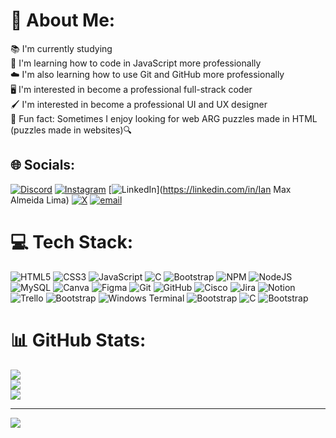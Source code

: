 # 💫 About Me:
📚 I'm currently studying<br>📒 I'm learning how to code in JavaScript more professionally<br>☁️ I'm also learning how to use Git and GitHub more professionally<br>🖥️ I'm interested in become a professional full-strack coder<br>🖌️ I'm interested in become a professional UI and UX designer<br>🌠 Fun fact: Sometimes I enjoy looking for web ARG puzzles made in HTML (puzzles made in websites)🔍


## 🌐 Socials:
[![Discord](https://img.shields.io/badge/Discord-%237289DA.svg?logo=discord&logoColor=white)](https://discord.gg/s3nk1swann#5159) [![Instagram](https://img.shields.io/badge/Instagram-%23E4405F.svg?logo=Instagram&logoColor=white)](https://instagram.com/ian.maxkk) [![LinkedIn](https://img.shields.io/badge/LinkedIn-%230077B5.svg?logo=linkedin&logoColor=white)](https://linkedin.com/in/Ian Max Almeida Lima) [![X](https://img.shields.io/badge/X-black.svg?logo=X&logoColor=white)](https://x.com/@senki_sembogga) [![email](https://img.shields.io/badge/Email-D14836?logo=gmail&logoColor=white)](mailto:iancna360@gmail.com) 

# 💻 Tech Stack:
![HTML5](https://img.shields.io/badge/html5-%23E34F26.svg?style=for-the-badge&logo=html5&logoColor=white) ![CSS3](https://img.shields.io/badge/css3-%231572B6.svg?style=for-the-badge&logo=css3&logoColor=white) ![JavaScript](https://img.shields.io/badge/javascript-%23323330.svg?style=for-the-badge&logo=javascript&logoColor=%23F7DF1E) ![C](https://img.shields.io/badge/c-%2300599C.svg?style=for-the-badge&logo=c&logoColor=white) ![Bootstrap](https://img.shields.io/badge/bootstrap-%238511FA.svg?style=for-the-badge&logo=bootstrap&logoColor=white) ![NPM](https://img.shields.io/badge/NPM-%23CB3837.svg?style=for-the-badge&logo=npm&logoColor=white) ![NodeJS](https://img.shields.io/badge/node.js-6DA55F?style=for-the-badge&logo=node.js&logoColor=white) ![MySQL](https://img.shields.io/badge/mysql-4479A1.svg?style=for-the-badge&logo=mysql&logoColor=white) ![Canva](https://img.shields.io/badge/Canva-%2300C4CC.svg?style=for-the-badge&logo=Canva&logoColor=white) ![Figma](https://img.shields.io/badge/figma-%23F24E1E.svg?style=for-the-badge&logo=figma&logoColor=white) ![Git](https://img.shields.io/badge/git-%23F05033.svg?style=for-the-badge&logo=git&logoColor=white) ![GitHub](https://img.shields.io/badge/github-%23121011.svg?style=for-the-badge&logo=github&logoColor=white) ![Cisco](https://img.shields.io/badge/cisco-%23049fd9.svg?style=for-the-badge&logo=cisco&logoColor=black) ![Jira](https://img.shields.io/badge/jira-%230A0FFF.svg?style=for-the-badge&logo=jira&logoColor=white) ![Notion](https://img.shields.io/badge/Notion-%23000000.svg?style=for-the-badge&logo=notion&logoColor=white) ![Trello](https://img.shields.io/badge/Trello-%23026AA7.svg?style=for-the-badge&logo=Trello&logoColor=white) ![Bootstrap](https://img.shields.io/badge/bootstrap-%238511FA.svg?style=for-the-badge&logo=bootstrap&logoColor=white) ![Windows Terminal](https://img.shields.io/badge/Windows%20Terminal-%234D4D4D.svg?style=for-the-badge&logo=windows-terminal&logoColor=white) ![Bootstrap](https://img.shields.io/badge/bootstrap-%238511FA.svg?style=for-the-badge&logo=bootstrap&logoColor=white) ![C](https://img.shields.io/badge/c-%2300599C.svg?style=for-the-badge&logo=c&logoColor=white) ![Bootstrap](https://img.shields.io/badge/bootstrap-%238511FA.svg?style=for-the-badge&logo=bootstrap&logoColor=white)
# 📊 GitHub Stats:
![](https://github-readme-stats.vercel.app/api?username=IanMaxAlmeidaLima&theme=dark&hide_border=false&include_all_commits=true&count_private=true)<br/>
![](https://nirzak-streak-stats.vercel.app/?user=IanMaxAlmeidaLima&theme=dark&hide_border=false)<br/>
![](https://github-readme-stats.vercel.app/api/top-langs/?username=IanMaxAlmeidaLima&theme=dark&hide_border=false&include_all_commits=true&count_private=true&layout=compact)

---
[![](https://visitcount.itsvg.in/api?id=IanMaxAlmeidaLima&icon=0&color=0)](https://visitcount.itsvg.in)

<!-- Proudly created with GPRM ( https://gprm.itsvg.in ) -->